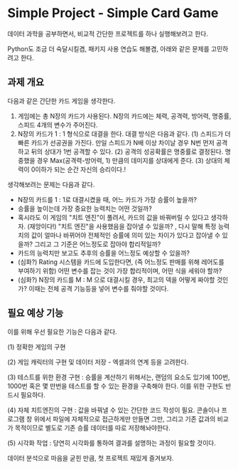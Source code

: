# Simple Project - Simple Card Game

데이터 과학을 공부하면서, 비교적 간단한 프로젝트를 하나 실행해보려고 한다.

Python도 조금 더 숙달시킬겸, 패키지  사용 연습도 해볼겸, 아래와 같은 문제를 고민하려고 한다.



## 과제 개요

다음과 같은 간단한 카드 게임을 생각한다.



1. 게임에는 총 N장의 카드가 사용된다. N장의 카드에는 체력, 공격력, 방어력, 명중률, 스피드 4개의 변수가 주어진다.
2. N장의 카드가 1 : 1 형식으로 대결을 한다. 대결 방식은 다음과 같다.
   (1) 스피드가 더 빠른 카드가 선공권을 가진다. 만일 스피드가 N배 이상 차이날 경우 N번 먼저 공격하고 뒤의 상대가 1번 공격할 수 있다.
   (2) 공격의 성공확률은 명중률로 결정된다. 명중했을 경우 Max(공격력-방어력, 1) 만큼의 데미지를 상대에게 준다.
   (3) 상대의 체력이 0이하가 되는 순간 자신의 승리이다.!



생각해보려는 문제는 다음과 같다.



- N장의 카드를 1 : 1로 대결시켰을 때, 어느 카드가 가장 승률이 높을까?
- 승률을 높이는데 가장 중요한 능력치는 어떤 것일까?
- 혹시라도 이 게임의 "치트 엔진"이 풀려서, 카드의 값을 바꿔버릴 수 있다고 생각하자. (재앙이다!)
  "치트 엔진"을 사용했음을 잡아낼 수 있을까? , 다시 말해 특정 능력치의 값이 얼마나 바뀌어야 전체적인 승률에 의미 있는 차이가 있다고 잡아낼 수 있을까? 그리고 그 기준은 어느정도로 잡아야 합리적일까?
- 카드의 능력치만 보고도 추후의 승률을 어느정도 예상할 수 있을까?
- (심화?) Rating 시스템을 카드에 도입한다면,  (즉 어느정도 판매를 위해 레어도를 부여하기 위함) 어떤 변수를 잡는 것이 가장 합리적이며, 어떤 식을 세워야 할까?
- (심화?) N장의 카드를 M : M 으로 대결시킬 경우, 최고의 덱을 어떻게 짜야할 것인가? 이때는 전체 공격 기능등을 넣어 변수를 줘야할 것이다.



## 필요 예상 기능

이를 위해 우선 필요한 기능은 다음과 같다.

(1) 정확한 게임의 구현

(2) 게임 캐릭터의 구현 및 데이터 저장 - 엑셀과의 연계 등을 고려한다.

(3) 테스트를 위한 환경 구현 : 승률을 계산하기 위해서는, 랜덤의 요소도 있기에 100번, 1000번 혹은 몇 만번을 테스트를 할 수 있는 환경을 구축해야 한다. 이를 위한 구현도 반드시 필요하다.

(4) 자체 치트엔진의 구현 : 값을 바꿔낼 수 있는 간단한 코드 작성이 필요. 콘솔이나 프로그램 창 위에서 파일에 자체적으로 접근하게만 만들면 그만, 그리고 기존 값과의 비교가 목적이므로 별도로 기존 승률 데이터를 따로 저장해놔야한다.

(5) 시각화 작업 : 당연히 시각화를 통하여 결과를 설명하는 과정이 필요할 것이다.



데이터 분석으로 마음을 굳힌 만큼, 첫 프로젝트 재밌게 즐겨보자.

